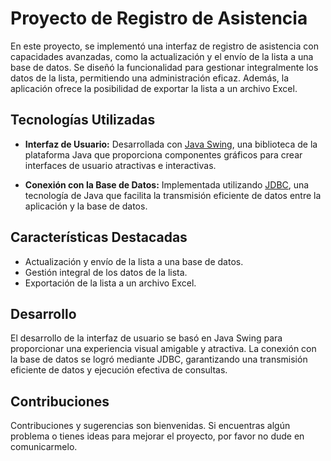 # Proyecto de Registro de Asistencia

En este proyecto, se implementó una interfaz de registro de asistencia con capacidades avanzadas, como la actualización y el envío de la lista a una base de datos. Se diseñó la funcionalidad para gestionar integralmente los datos de la lista, permitiendo una administración eficaz. Además, la aplicación ofrece la posibilidad de exportar la lista a un archivo Excel.

## Tecnologías Utilizadas

- **Interfaz de Usuario:** Desarrollada con [Java Swing](https://docs.oracle.com/javase%2F7%2Fdocs%2Fapi%2F%2F/javax/swing/package-summary.html), una biblioteca de la plataforma Java que proporciona componentes gráficos para crear interfaces de usuario atractivas e interactivas.

- **Conexión con la Base de Datos:** Implementada utilizando [JDBC](https://docs.oracle.com/javase/8/docs/technotes/guides/jdbc/), una tecnología de Java que facilita la transmisión eficiente de datos entre la aplicación y la base de datos.

## Características Destacadas

- Actualización y envío de la lista a una base de datos.
- Gestión integral de los datos de la lista.
- Exportación de la lista a un archivo Excel.

## Desarrollo

El desarrollo de la interfaz de usuario se basó en Java Swing para proporcionar una experiencia visual amigable y atractiva. La conexión con la base de datos se logró mediante JDBC, garantizando una transmisión eficiente de datos y ejecución efectiva de consultas.

## Contribuciones

Contribuciones y sugerencias son bienvenidas. Si encuentras algún problema o tienes ideas para mejorar el proyecto, por favor no dude en comunicarmelo.
